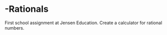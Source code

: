 # -Rationals
First school assignment at Jensen Education. Create a calculator for rational numbers.
